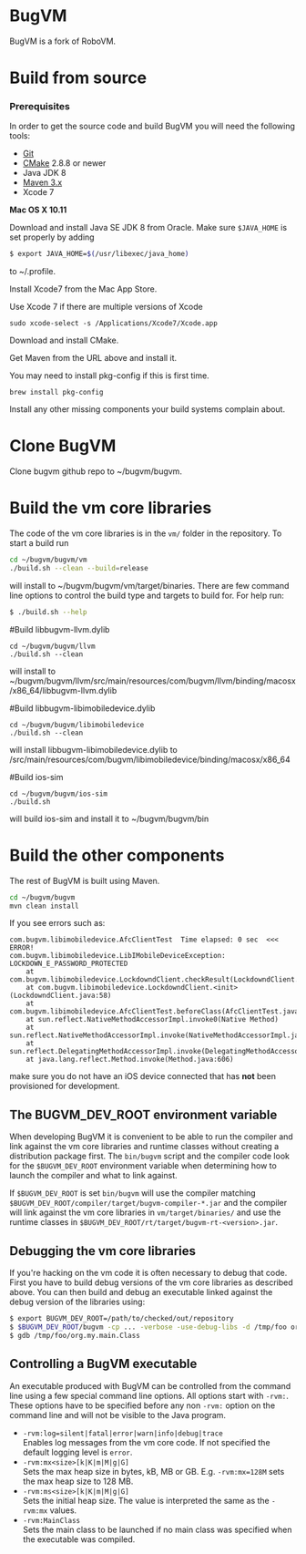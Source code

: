 # BugVM

BugVM is a fork of RoboVM.

# Build from source

### Prerequisites

In order to get the source code and build BugVM you will need the following tools:

* [Git](http://git-scm.com)
* [CMake](http://www.cmake.org) 2.8.8 or newer
* Java JDK 8
* [Maven 3.x](http://maven.apache.org)
* Xcode 7

**Mac OS X 10.11**

Download and install Java SE JDK 8 from Oracle. Make sure `$JAVA_HOME` is set properly by adding
```bash
$ export JAVA_HOME=$(/usr/libexec/java_home)
```
to ~/.profile.

Install Xcode7 from the Mac App Store.

Use Xcode 7 if there are multiple versions of Xcode
```
sudo xcode-select -s /Applications/Xcode7/Xcode.app
```

Download and install CMake.

Get Maven from the URL above and install it.

You may need to install pkg-config if this is first time.
```
brew install pkg-config
```

Install any other missing components your build systems complain about.

# Clone BugVM

Clone bugvm github repo to ~/bugvm/bugvm.

# Build the vm core libraries

The code of the vm core libraries is in the `vm/` folder in the repository. To start a build run 
```bash
cd ~/bugvm/bugvm/vm
./build.sh --clean --build=release
```
will install to ~/bugvm/bugvm/vm/target/binaries. 
There are few command line options to control the build type and targets to build for. For help run:
```bash
$ ./build.sh --help
```

#Build libbugvm-llvm.dylib
```
cd ~/bugvm/bugvm/llvm
./build.sh --clean
```
will install to ~/bugvm/bugvm/llvm/src/main/resources/com/bugvm/llvm/binding/macosx/x86_64/libbugvm-llvm.dylib

#Build libbugvm-libimobiledevice.dylib
```
cd ~/bugvm/bugvm/libimobiledevice
./build.sh --clean
```
will install libbugvm-libimobiledevice.dylib to /src/main/resources/com/bugvm/libimobiledevice/binding/macosx/x86_64

#Build ios-sim
```
cd ~/bugvm/bugvm/ios-sim
./build.sh
```
will build ios-sim and install it to ~/bugvm/bugvm/bin

# Build the other components

The rest of BugVM is built using Maven.
```bash
cd ~/bugvm/bugvm
mvn clean install
```

If you see errors such as:
```
com.bugvm.libimobiledevice.AfcClientTest  Time elapsed: 0 sec  <<< ERROR!
com.bugvm.libimobiledevice.LibIMobileDeviceException: LOCKDOWN_E_PASSWORD_PROTECTED
	at com.bugvm.libimobiledevice.LockdowndClient.checkResult(LockdowndClient.java:148)
	at com.bugvm.libimobiledevice.LockdowndClient.<init>(LockdowndClient.java:58)
	at com.bugvm.libimobiledevice.AfcClientTest.beforeClass(AfcClientTest.java:57)
	at sun.reflect.NativeMethodAccessorImpl.invoke0(Native Method)
	at sun.reflect.NativeMethodAccessorImpl.invoke(NativeMethodAccessorImpl.java:57)
	at sun.reflect.DelegatingMethodAccessorImpl.invoke(DelegatingMethodAccessorImpl.java:43)
	at java.lang.reflect.Method.invoke(Method.java:606)
```
make sure you do not have an iOS device connected that has **not** been provisioned for development.

## The BUGVM_DEV_ROOT environment variable

When developing BugVM it is convenient to be able to run the compiler and link against the vm core libraries and runtime classes without creating a distribution package first. The `bin/bugvm` script and the compiler code look for the `$BUGVM_DEV_ROOT` environment variable when determining how to launch the compiler and what to link against. 

If `$BUGVM_DEV_ROOT` is set `bin/bugvm` will use the compiler matching `$BUGVM_DEV_ROOT/compiler/target/bugvm-compiler-*.jar` and the compiler will link against the vm core libraries in `vm/target/binaries/` and use the runtime classes in `$BUGVM_DEV_ROOT/rt/target/bugvm-rt-<version>.jar`.

## Debugging the vm core libraries

If you're hacking on the vm code it is often necessary to debug that code. First you have to build debug versions of the vm core libraries as described above. You can then build and debug an executable linked against the debug version of the libraries using:
```bash
$ export BUGVM_DEV_ROOT=/path/to/checked/out/repository 
$ $BUGVM_DEV_ROOT/bugvm -cp ... -verbose -use-debug-libs -d /tmp/foo org.my.main.Class
$ gdb /tmp/foo/org.my.main.Class
```

## Controlling a BugVM executable

An executable produced with BugVM can be controlled from the command line using a few special command line options. All options start with `-rvm:`. These options have to be specified before any non `-rvm:` option on the command line and will not be visible to the Java program.

* `-rvm:log=silent|fatal|error|warn|info|debug|trace`  
  Enables log messages from the vm core code. If not specified the default logging level is `error`.
* `-rvm:mx<size>[k|K|m|M|g|G]`  
  Sets the max heap size in bytes, kB, MB or GB. E.g. `-rvm:mx=128M` sets the max heap size to 128 MB.
* `-rvm:ms<size>[k|K|m|M|g|G]`  
  Sets the initial heap size. The value is interpreted the same as the `-rvm:mx` values.
* `-rvm:MainClass`  
  Sets the main class to be launched if no main class was specified when the executable was compiled.
